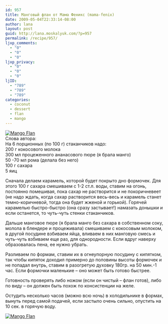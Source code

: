 ```yaml
---
id: 957
title: Манговый флан от Мама Феникс (mama-fenix)
date: 2009-05-04T22:33:14-08:00
author: lana
layout: post
guid: http://lana.moskalyuk.com/?p=957
permalink: /recipe/957/
ljxp_comments:
  - "0"
  - "0"
  - "0"
ljxp_privacy:
  - "0"
  - "0"
  - "0"
ljID:
  - "789"
  - "789"
  - "789"
categories:
  - coconut
  - dessert
  - flan
  - mango
---
```

<a class="flickr-image alignnone" title="Mango Flan" rel="flickr-mgr" href="http://www.flickr.com/photos/67405678@N00/3502861707/"><img class="flickr-medium" src="http://farm4.static.flickr.com/3619/3502861707_ca0d0feac9.jpg" alt="Mango Flan" /></a>  
Слова автора:  
На 6 порционных (по 100 г) стаканчиков надо:  
200 г кокосового молока  
300 мл процеженного ананасового пюре (я брала манго)  
50 -70 мл рома (делала без него)  
100 г сахара  
5 яиц

Сначала делаем карамель, которой будет покрыто дно формочек. Для этого 100 г сахара смешиваем с 1-2 ст.л. воды, ставим на огонь, постоянно помешивая, пока сахар не растворится и не покоричневеет (не надо ждать, когда сахар растворится весь-весь и карамель станет темно-коричневой, тогда она будет жженой и горькой). Горячей карамелью быстро-быстро (она сразу застывает!) намазать донышки и если останется, то чуть-чуть стенки стаканчиков.

Дальше манговое пюре (я брала манго без сахара в собственном соку, молола в блендере и процеживала) смешиваем с кокосовым молоком, в другой посудине взбиваем яйца, вливаем в них манговую смесь и чуть-чуть взбиваем еще раз, для однородности. Если вдруг наверху образовалась пена, ее нужно убрать.

Разливаем по формам, ставим их в огнеупорную посудину с кипятком, так чтобы кипяток доходил примерно до половины высоты формочек и  не попадал внутрь, ставим в разогретую духовку 180гр. на 50 мин.-1 час. Если формочки маленькие &#8211; оно может быть готово быстрее.

Готовность проверять либо ножом (если он чистый &#8211; флан готов), либо по виду &#8211; он должен быть похож по консистенции на желе.

Остудить несколько часов (можно всю ночь) в холодильнике в формах, вынуть перед самой подачей, если застыло очень сильно, опустить на 10 сек. в горячую воду.

<a class="flickr-image alignnone" title="Mango Flan" rel="flickr-mgr" href="http://www.flickr.com/photos/67405678@N00/3502861385/"><img class="flickr-medium" src="http://farm4.static.flickr.com/3305/3502861385_621cf784cc.jpg" alt="Mango Flan" /></a>
